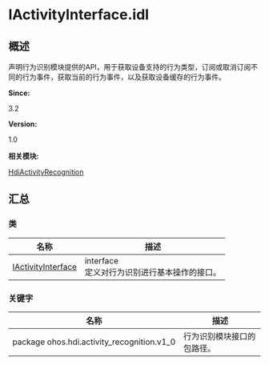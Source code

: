 # IActivityInterface.idl


## 概述

声明行为识别模块提供的API，用于获取设备支持的行为类型，订阅或取消订阅不同的行为事件，获取当前的行为事件，以及获取设备缓存的行为事件。

**Since:**

3.2

**Version:**

1.0

**相关模块:**

[HdiActivityRecognition](_hdi_activity_recognition.md)


## 汇总


### 类

  | 名称 | 描述 | 
| -------- | -------- |
| [IActivityInterface](interface_i_activity_interface.md) | interface<br/>定义对行为识别进行基本操作的接口。 | 


### 关键字

  | 名称 | 描述 | 
| -------- | -------- |
| package&nbsp;ohos.hdi.activity_recognition.v1_0 | 行为识别模块接口的包路径。 | 
